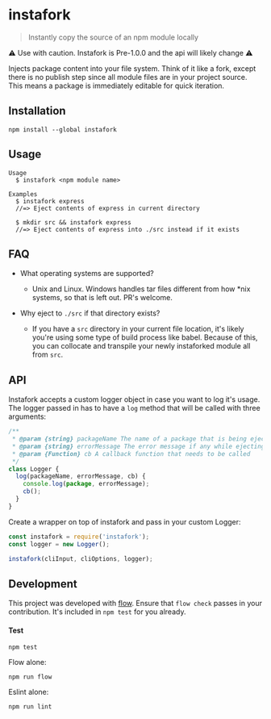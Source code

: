 # instafork

> Instantly copy the source of an npm module locally

:warning: Use with caution. Instafork is Pre-1.0.0 and the api will likely change :warning:

Injects package content into your file system. Think of it like a fork, except there is no publish step since all module files are in your project source. This means a package is immediately editable for quick iteration.

## Installation

```
npm install --global instafork
```

## Usage

```
Usage
  $ instafork <npm module name>

Examples
  $ instafork express
  //=> Eject contents of express in current directory

  $ mkdir src && instafork express
  //=> Eject contents of express into ./src instead if it exists
```

## FAQ

* What operating systems are supported?
  * Unix and Linux. Windows handles tar files different from how *nix systems, so that is left out. PR's welcome.

* Why eject to `./src` if that directory exists?
  * If you have a `src` directory in your current file location, it's likely you're using some type of build process like babel. Because of this, you can collocate and transpile your newly instaforked module all from `src`.

## API
  Instafork accepts a custom logger object in case you want to log it's usage. The logger passed in has to have a `log` method that will be called with three arguments:

  ```js
  /**
   * @param {string} packageName The name of a package that is being ejected.
   * @param {string} errorMessage The error message if any while ejecting a package.
   * @param {Function} cb A callback function that needs to be called
   */
  class Logger {
    log(packageName, errorMessage, cb) {
      console.log(package, errorMessage);
      cb();
    }
  }
  ```

  Create a wrapper on top of instafork and pass in your custom Logger:

  ```js
  const instafork = require('instafork');
  const logger = new Logger();

  instafork(cliInput, cliOptions, logger);
  ```

## Development

This project was developed with [flow](https://flowtype.org/). Ensure that `flow check` passes in your contribution. It's included in `npm test` for you already.

#### Test

```
npm test
```

Flow alone:

```
npm run flow
```

Eslint alone:

```
npm run lint
```
